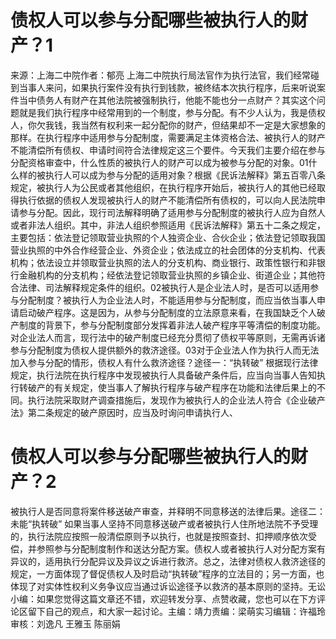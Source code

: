 # 债权人可以参与分配哪些被执行人的财产？1

来源：上海二中院作者：郁亮 上海二中院执行局法官作为执行法官，我们经常碰到当事人来问，如果执行案件没有执行到钱款，被终结本次执行程序，后来听说案件当中债务人有财产在其他法院被强制执行，他能不能也分一点财产？其实这个问题就是我们执行程序中经常用到的一个制度，参与分配。有不少人认为，我是债权人，你欠我钱，我当然有权利来一起分配你的财产，但结果却不一定是大家想象的那样。在执行程序中适用参与分配制度，需要满足主体资格合法、被执行人的财产不能清偿所有债权、申请时间符合法律规定这三个要件。今天我们主要介绍在参与分配资格审查中，什么性质的被执行人的财产可以成为被参与分配的对象。01什么样的被执行人可以成为参与分配的适用对象？根据《民诉法解释》第五百零八条规定，被执行人为公民或者其他组织，在执行程序开始后，被执行人的其他已经取得执行依据的债权人发现被执行人的财产不能清偿所有债权的，可以向人民法院申请参与分配。因此，现行司法解释明确了适用参与分配制度的被执行人应为自然人或者非法人组织。其中，非法人组织参照适用《民诉法解释》第五十二条之规定，主要包括：依法登记领取营业执照的个人独资企业、合伙企业；依法登记领取我国营业执照的中外合作经营企业、外资企业；依法成立的社会团体的分支机构、代表机构；依法设立并领取营业执照的法人的分支机构、商业银行、政策性银行和非银行金融机构的分支机构；经依法登记领取营业执照的乡镇企业、街道企业；其他符合法律、司法解释规定条件的组织。02被执行人是企业法人时，是否可以适用参与分配制度？被执行人为企业法人时，不能适用参与分配制度，而应当依当事人申请启动破产程序。这是因为，从参与分配制度的立法原意来看，在我国缺乏个人破产制度的背景下，参与分配制度部分发挥着非法人破产程序平等清偿的制度功能。对企业法人而言，现行法中的破产制度已经充分贯彻了债权平等原则，无需再诉诸参与分配制度为债权人提供额外的救济途径。03对于企业法人作为执行人而无法加入参与分配的情形，债权人有什么救济途径？途径一：“执转破”  根据现行法律规定，执行法院在执行程序中发现被执行人具备破产条件后，应当向当事人告知执行转破产的有关规定，使当事人了解执行程序与破产程序在功能和法律后果上的不同。执行法院采取财产调查措施后，发现作为被执行人的企业法人符合《企业破产法》第二条规定的破产原因时，应当及时询问申请执行人、

# 债权人可以参与分配哪些被执行人的财产？2

被执行人是否同意将案件移送破产审查，并释明不同意移送的法律后果。途径二：未能“执转破”  如果当事人坚持不同意移送破产或者被执行人住所地法院不予受理的，执行法院应按照一般清偿原则予以执行，也就是按照查封、扣押顺序依次受偿，并参照参与分配制度制作和送达分配方案。债权人或者被执行人对分配方案有异议的，适用执行分配异议及异议之诉进行救济。总之，法律对债权人救济途径的规定，一方面体现了督促债权人及时启动“执转破”程序的立法目的；另一方面，也体现了对实体性权利义务争议应当通过诉讼途径予以救济的基本原则的坚持。无讼小编：如果您觉得这篇文章还不错，欢迎转发分享、点赞收藏，您也可以在下方评论区留下自己的观点，和大家一起讨论。主编：靖力责编：梁萌实习编辑：许福玲审核：刘逸凡 王雅玉 陈丽娟


